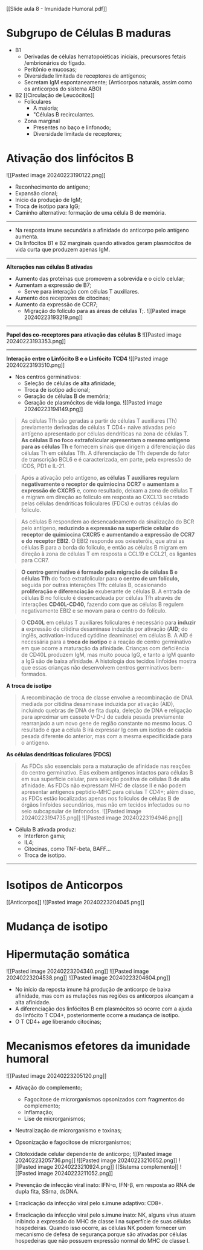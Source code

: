 [[Slide aula 8 - Imunidade Humoral.pdf]]

# Subgrupo de Células B maduras 
* B1
	* Derivadas de células hematopoiéticas iniciais, precursores fetais /embrionários do fígado.
	* Peritônio e mucosas;
	* Diversidade limitada de receptores de antígenos;
	* Secretam IgM espontaneamente; (Anticorpos naturais, assim como os anticorpos do sistema ABO)
* B2 [[Circulação de Leucócitos]]
	* Foliculares 
		* A maioria; 
		* "Células B recirculantes.
	* Zona marginal
		* Presentes no baço e linfonodo;
		* Diversidade limitada de receptores; 
# Ativação dos linfócitos B
![[Pasted image 20240223190122.png]]
* Reconhecimento do antígeno; 
* Expansão clonal; 
* Início da produção de IgM; 
* Troca de isotipo para IgG;
* Caminho alternativo: formação de uma célula B de memória. 
---
* Na resposta imune secundária a afinidade do anticorpo pelo antígeno aumenta. 
* Os linfócitos B1 e B2 marginais quando ativados geram plasmócitos de vida curta que produzem apenas IgM. 
---
**Alterações nas células B ativadas**
* Aumento das proteínas que promovem a sobrevida e o ciclo celular; 
* Aumentam a expressão de B7; 
	* Serve para interação com células T auxiliares. 
* Aumento dos receptores de citocinas; 
* Aumento da expressão de CCR7; 
	* Migração do folículo para as áreas de células T;.
![[Pasted image 20240223193219.png]]
--- 
**Papel dos co-receptores para ativação das células B**
![[Pasted image 20240223193353.png]]

---
**Interação entre o Linfócito B e o Linfócito TCD4**
![[Pasted image 20240223193510.png]]
* Nos centros germinativos: 
	* Seleção de células de alta afinidade; 
	* Troca de isotipo adicional; 
	* Geração de células B de memória;
	* Geração de plasmócitos de vida longa. 
![[Pasted image 20240223194149.png]]
>As células Tfh são geradas a partir de células T auxiliares (Th) previamente derivadas de células T CD4+ naive ativadas pelo antígeno apresentado por células dendríticas na zona de células T. **As células B no foco extrafolicular apresentam o mesmo antígeno para as células Th** e fornecem sinais que dirigem a diferenciação das células Th em células Tfh. A diferenciação de Tfh depende do fator de transcrição BCL6 e é caracterizada, em parte, pela expressão de ICOS, PD1 e IL-21.

>Após a ativação pelo antígeno, **as células T auxiliares regulam negativamente o receptor de quimiocina CCR7** e **aumentam a expressão de CXCR5** e, como resultado, deixam a zona de células T e migram em direção ao folículo em resposta ao CXCL13 secretado pelas células dendríticas foliculares (FDCs) e outras células do folículo.

>As células B respondem ao desencadeamento da sinalização do BCR pelo antígeno, **reduzindo a expressão na superfície celular do receptor de quimiocina CXCR5** e **aumentando a expressão de CCR7 e do receptor EBI2**. O EBI2 responde aos oxiesteróis, que atrai as células B para a borda do folículo, e então as células B migram em direção à zona de células T em resposta a CCL19 e CCL21, os ligantes para CCR7.

>**O centro germinativo é formado pela migração de células B e células Tfh** do foco extrafolicular para **o centro de um folículo,** seguida por outras interações Tfh: células B, ocasionando **proliferação e diferenciação** exuberante de células B. A entrada de células B no folículo é desencadeada por células Tfh através de interações **CD40L-CD40,** fazendo com que as células B regulem negativamente EBI2 e se movam para o centro do folículo.

>O **CD40L** em células T auxiliares foliculares é necessário para **induzir a** expressão de citidina desaminase induzida por ativação (**AID**; do inglês, activation-induced cytidine deaminase) em células B. A AID é necessária para a **troca de isotipo** e a reação de centro germinativo em que ocorre a maturação da afinidade. Crianças com deficiência de CD40L produzem IgM, mas muito pouca IgG, e tanto a IgM quanto a IgG são de baixa afinidade. A histologia dos tecidos linfoides mostra que essas crianças não desenvolvem centros germinativos bem-formados.

**A troca de isotipo**
>A recombinação de troca de classe envolve a recombinação de DNA mediada por citidina desaminase induzida por ativação (AID), incluindo quebras de DNA de fita dupla, deleção de DNA e religação para aproximar um cassete V-D-J de cadeia pesada previamente rearranjado a um novo gene de região constante no mesmo locus. O resultado é que a célula B irá expressar Ig com um isotipo de cadeia pesada diferente do anterior, mas com a mesma especificidade para o antígeno.

**As células dendríticas foliculares (FDCS)**
>As FDCs são essenciais para a maturação de afinidade nas reações do centro germinativo. Elas exibem antígenos intactos para células B em sua superfície celular, para seleção positiva de células B de alta afinidade. As FDCs não expressam MHC de classe II e não podem apresentar antígenos peptídio-MHC para células T CD4+; além disso, as FDCs estão localizadas apenas nos folículos de células B de órgãos linfoides secundários, mas não em tecidos infectados ou no seio subcapsular de linfonodos.
![[Pasted image 20240223194735.png]]
![[Pasted image 20240223194946.png]]
* Célula B ativada produz: 
	* Interferon gama; 
	* IL4; 
	* Citocinas, como TNF-beta, BAFF... 
	* Troca de isotipo. 
---
# Isotipos de Anticorpos 
[[Anticorpos]]
![[Pasted image 20240223204045.png]]

# Mudança de isotipo 
# Hipermutação somática 
![[Pasted image 20240223204340.png]]
![[Pasted image 20240223204538.png]]
![[Pasted image 20240223204604.png]]
* No início da reposta imune há produção de anticorpo de baixa afinidade, mas com as mutações nas regiões os anticorpos alcançam a alta afinidade. 
* A diferenciação dos linfócitos B em plasmócitos só ocorre com a ajuda do linfócito T CD4+, posteriormente ocorre a mudança de isotipo. 
* O T CD4+ age liberando citocinas; 
# Mecanismos efetores da imunidade humoral 
![[Pasted image 20240223205120.png]]
* Ativação do complemento; 
	* Fagocitose de microrganismos opsonizados com fragmentos do complemento; 
	* Inflamação; 
	* Lise de microrganismos; 
* Neutralização de microrganismo e toxinas; 
* Opsonização e fagocitose de microrganismos; 
* Citotoxidade celular dependente de anticorpo; 
![[Pasted image 20240223205736.png]]
![[Pasted image 20240223210652.png]]
![[Pasted image 20240223210924.png]]
[[Sistema complemento]]
![[Pasted image 20240223211052.png]]

* Prevenção de infecção viral inato: IFN-α, IFN-β, em resposta ao RNA de dupla fita, SSrna, dsDNA. 
* Erradicação da infecção viral pelo s.imune adaptivo: CD8+.
* Erradicação da infecção viral pelo s.imune inato: NK, alguns vírus atuam inibindo a expressão do MHC de classe I na superfície de suas células hospedeiras. Quando isso ocorre, as células NK podem fornecer um mecanismo de defesa de segurança porque são ativadas por células hospedeiras que não possuem expressão normal do MHC de classe I.